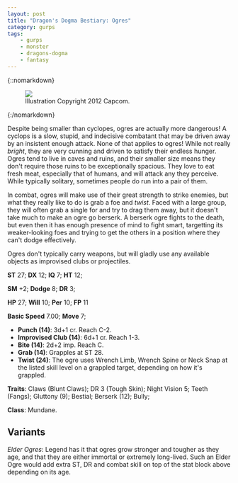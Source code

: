 ```yaml
---
layout: post
title: "Dragon's Dogma Bestiary: Ogres"
category: gurps
tags:
    - gurps
    - monster
    - dragons-dogma
    - fantasy
---
```


{::nomarkdown}
<figure>
  <img src="{{ "/assets/DDENEMIES.jpg" | absolute_url }}"/>
  <figcaption>Illustration Copyright 2012 Capcom.</figcaption>
</figure>
{:/nomarkdown}

Despite being smaller than cyclopes, ogres are actually more dangerous! A
cyclops is a slow, stupid, and indecisive combatant that may be driven away by
an insistent enough attack. None of that applies to ogres! While not really
_bright_, they are very cunning and driven to satisfy their endless
hunger. Ogres tend to live in caves and ruins, and their smaller size means they
don't require those ruins to be exceptionally spacious. They love to eat fresh
meat, especially that of humans, and will attack any they perceive. While
typically solitary, sometimes people do run into a pair of them.

In combat, ogres will make use of their great strength to strike enemies, but
what they really like to do is grab a foe and _twist_. Faced with a large group,
they will often grab a single for and try to drag them away, but it doesn't take
much to make an ogre go berserk. A berserk ogre fights to the death, but even
then it has enough presence of mind to fight smart, targetting its
weaker-looking foes and trying to get the others in a position where they can't
dodge effectively.

Ogres don't typically carry weapons, but will gladly use any available objects
as improvised clubs or projectiles.

**ST** 27; **DX** 12; **IQ** 7; **HT** 12;

**SM** +2; **Dodge** 8; **DR** 3;

**HP** 27; **Will** 10; **Per** 10; **FP** 11

**Basic Speed** 7.00; **Move** 7;

- **Punch (14)**: 3d+1 cr. Reach C-2.
- **Improvised Club (14)**:  6d+1 cr. Reach 1-3.
- **Bite (14)**: 2d+2 imp. Reach C.
- **Grab (14)**: Grapples at ST 28.
- **Twist (24)**: The ogre uses Wrench Limb, Wrench Spine or Neck Snap at the
  listed skill level on a grappled target, depending on how it's grappled.

**Traits**: Claws (Blunt Claws); DR 3 (Tough Skin); Night Vision 5; Teeth
(Fangs); Gluttony (9); Bestial; Berserk (12); Bully;

**Class**: Mundane.

## Variants

_Elder Ogres_: Legend has it that ogres grow stronger and tougher as they age,
and that they are either immortal or extremely long-lived. Such an Elder Ogre
would add extra ST, DR and combat skill on top of the stat block above depending
on its age.
